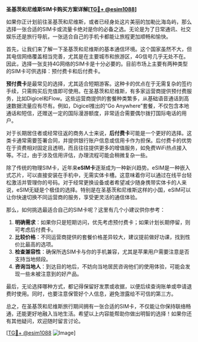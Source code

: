 **圣基茨和尼维斯SIM卡购买方案详解[[TG💪+ @esim1088](https://t.me/s/esim1088)]**

如果你正计划前往圣基茨和尼维斯，或者已经身处这片美丽的加勒比海岛屿，那么选择一张合适的SIM卡或流量卡绝对是你的必备之选。无论是为了日常通讯、社交娱乐还是旅行导航，一张适合自己的手机卡都能让旅程更加顺畅和愉快。

首先，让我们来了解一下圣基茨和尼维斯的基本通信环境。这个国家虽然不大，但其电信网络覆盖相当完善，尤其是在主要城市和旅游区，4G信号几乎无处不在。因此，选择一张支持4G网络的SIM卡是十分必要的。目前市场上主要有两种类型的SIM卡可供选择：预付费卡和后付费卡。

**预付费卡**是最常见的选择，尤其适合短期游客。这种卡的优点在于无需复杂的签约手续，只需购买后充值即可使用。在圣基茨和尼维斯，有多家运营商提供预付费服务，比如Digicel和Flow。这些运营商提供的套餐种类繁多，从基础语音通话到高速数据流量应有尽有。例如，Digicel推出的“Go Anywhere”套餐，不仅包含本地通话和短信，还赠送一定的国际漫游额度，非常适合需要偶尔拨打国际电话的用户。

对于长期居住者或经常往返的商务人士来说，**后付费卡**可能是一个更好的选择。这类卡通常需要签署合同，并提供银行账户信息或信用卡作为担保。后付费卡的优势在于资费相对固定且透明，而且往往提供更多的增值服务，如免费WiFi热点接入等。不过，由于涉及信用评估，办理流程可能会稍微复杂一些。

除了传统的物理SIM卡，近年来**eSIM卡**逐渐成为一种新兴趋势。eSIM是一种嵌入式芯片，可以直接安装在手机中，无需实体卡槽。这意味着你可以通过在线平台轻松激活并管理你的号码。对于经常更换设备或者希望减少随身携带实体卡的人来说，eSIM无疑是个极佳的选择。特别是在圣基茨和尼维斯这样的小国，eSIM可以让你快速切换不同运营商的服务，享受更灵活的通信体验。

那么，如何挑选最适合自己的SIM卡呢？这里有几个小建议供你参考：
1. **明确需求**：如果你只是短期访问，优先考虑预付费卡；如果计划长期停留，则可考虑后付费卡。
2. **比较价格**：不同运营商提供的套餐价格差异较大，建议提前做好功课，找到性价比最高的选项。
3. **检查兼容性**：确保所选SIM卡与你的手机兼容，尤其是苹果用户需要注意是否支持当地频段。
4. **咨询当地人**：到达目的地后，不妨向当地居民咨询他们的使用体验，可能会发现一些未被注意到的好产品。

最后，无论选择哪种方式，都记得保留好发票或收据，以便后续查询账单或申请退费时使用。同时，也要注意保管好个人信息，避免泄露给不可信的第三方。

总之，在圣基茨和尼维斯旅行期间拥有一张合适的SIM卡，不仅能让你保持联络畅通，还能更好地融入当地生活。希望以上内容能帮助你做出明智的选择！如果你还有其他疑问，欢迎随时留言讨论。

[[TG💪+ @esim1088](https://t.me/s/esim1088) ![Image](https://i.postimg.cc/4NQfJmqS/Snipaste-2025-05-13-00-14-12.png)]
